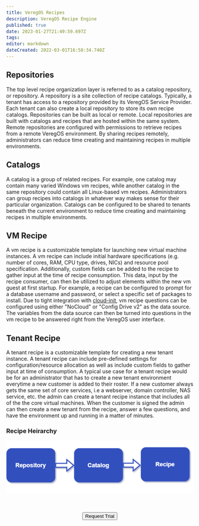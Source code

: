 ```yaml
---
title: VeregOS Recipes
description: VeregOS Recipe Engine
published: true
date: 2023-01-27T21:49:59.697Z
tags: 
editor: markdown
dateCreated: 2022-03-01T16:58:34.740Z
---
```


## Repositories

The top level recipe organization layer is referred to as a catalog repository, or repository.  A repository is a site collection of recipe catalogs. Typically, a tenant has access to a repository provided by its VeregOS Service Provider. Each tenant can also create a local repository to store its own recipe catalogs.
Repositories can be built as local or remote. Local repositories are built with catalogs and recipes that are hosted within the same system.  Remote repositories are configured with permissions to retrieve recipes from a remote VeregOS environment.  By sharing recipes remotely, administrators can reduce time creating and maintaining recipes in multiple environments.

## Catalogs

A catalog is a group of related recipes. For example, one catalog may contain many varied Windows vm recipes, while another catalog in the same repository could contain all Linux-based vm recipes. Administrators can group recipes into catalogs in whatever way makes sense for their particular organization. Catalogs can be configured to be shared to tenants beneath the current environment to reduce time creating and maintaining recipes in multiple environments.

## VM Recipe
A vm recipe is a customizable template for launching new virtual machine instances. A vm recipe can include initial hardware specifications (e.g. number of cores, RAM, CPU type, drives, NICs) and resource pool specification. Additionally, custom fields can be added to the recipe to gather input at the time of recipe consumption. This data, input by the recipe consumer, can then be utilized to adjust elements within the new vm guest at first startup. For example, a recipe can be configured to prompt for a database username and password, or select a specific set of packages to install. Due to tight integration with [cloud-init](https://cloudinit.readthedocs.io/en/latest/index.html), vm recipe questions can be configured using either "NoCloud" or "Config Drive v2" as the data source. The variables from the data source can then be turned into questions in the vm recipe to be answered right from the VeregOS user interface.

## Tenant Recipe
A tenant recipe is a customizable template for creating a new tenant instance. A tenant recipe can include pre-defined settings for configuration/resource allocation as well as include custom fields to gather input at time of consumption. 
A typical use case for a tenant recipe would be for an administrator that has to create a new tenant environment everytime a new customer is added to their roster. If a new customer always gets the same set of core services, i.e a webserver, domain controller, NAS service, etc. the admin can create a tenant recipe instance that includes all of the the core virtual machines. When the customer is signed the admin can then create a new tenant from the recipe, answer a few questions, and have the environment up and running in a matter of minutes.

### Recipe Heirarchy

![recipe-arch.png](/public/recipe-arch.png)

<br>
<br>
<div style="text-align:center; margin-bottom:5px">
  <a href="https://www.verge.io/test-drive#Demo-Section"><button class="button-cta">Request Trial</button></a>
</div>

